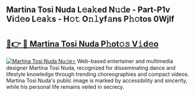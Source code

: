 ## Martina Tosi Nuda L𝚎a𝚔ed N𝚞𝚍e - Part-P1v Vi𝚍𝚎o L𝚎a𝚔s - H𝚘𝚝 O𝚗𝚕yf𝚊ns P𝚑𝚘tos 0Wjlf

# <h2><a href="http://kfc5c1.oniu.top/?m=Martina+Tosi+Nuda">🔗👉 🔴 Martina Tosi Nuda P𝚑ot𝚘𝚜 V𝚒d𝚎o</a></h2>

[![Martina Tosi Nuda Nu𝚍e𝚜](https://i.imgur.com/0qMVB7G.gif)](http://kfc5c1.oniu.top/?m=Martina+Tosi+Nuda)
Web-based entertainer and multimedia designer Martina Tosi Nuda, recognized for disseminating dance and lifestyle knowledge through trending choreographies and compact videos. Martina Tosi Nuda's public image is marked by accessibility and sincerity, while his personal life remains veiled in secrecy.  
